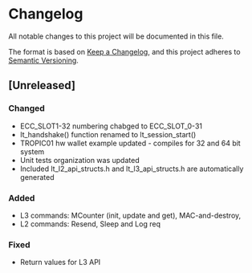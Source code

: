 # Changelog

All notable changes to this project will be documented in this file.

The format is based on [Keep a Changelog](https://keepachangelog.com/en/1.1.0/),
and this project adheres to [Semantic Versioning](https://semver.org/spec/v2.0.0.html).

## [Unreleased]

### Changed

- ECC_SLOT1-32 numbering chabged to ECC_SLOT_0-31
- lt_handshake() function renamed to lt_session_start()
- TROPIC01 hw wallet example updated - compiles for 32 and 64 bit system
- Unit tests organization was updated
- Included lt_l2_api_structs.h and lt_l3_api_structs.h are automatically generated

### Added

- L3 commands: MCounter (init, update and get), MAC-and-destroy,
- L2 commands: Resend, Sleep and Log req

### Fixed

- Return values for L3 API
